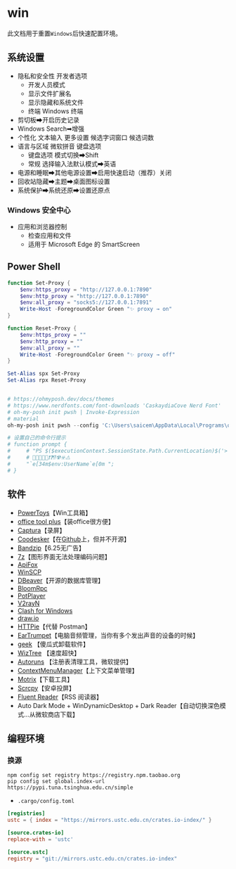 # win

此文档用于重置`Windows`后快速配置环境。

## 系统设置

- 隐私和安全性 开发者选项
  - 开发人员模式
  - 显示文件扩展名
  - 显示隐藏和系统文件
  - 终端 Windows 终端
- 剪切板➡开启历史记录
- Windows Search➡增强
- 个性化 文本输入 更多设置 候选字词窗口 候选词数
- 语言与区域 微软拼音 键盘选项
  - 键盘选项 模式切换➡Shift
  - 常规 选择输入法默认模式➡英语
- 电源和睡眠➡其他电源设置➡启用快速启动（推荐）关闭
- 回收站隐藏➡主题➡桌面图标设置
- 系统保护➡系统还原➡设置还原点

### Windows 安全中心

- 应用和浏览器控制
  - 检查应用和文件
  - 适用于 Microsoft Edge 的 SmartScreen

## Power Shell

```powershell
function Set-Proxy {
    $env:https_proxy = "http://127.0.0.1:7890"
    $env:http_proxy = "http://127.0.0.1:7890"
    $env:all_proxy = "socks5://127.0.0.1:7891"
    Write-Host -ForegroundColor Green "✨ proxy → on"
}

function Reset-Proxy {
    $env:https_proxy = ""
    $env:http_proxy = ""
    $env:all_proxy = ""
    Write-Host -ForegroundColor Green "✨ proxy → off"
}

Set-Alias spx Set-Proxy
Set-Alias rpx Reset-Proxy


# https://ohmyposh.dev/docs/themes
# https://www.nerdfonts.com/font-downloads 'CaskaydiaCove Nerd Font'
# oh-my-posh init pwsh | Invoke-Expression
# material
oh-my-posh init pwsh --config 'C:\Users\saicem\AppData\Local\Programs\oh-my-posh\themes\material.omp.json' | Invoke-Expression

# 设置自己的命令行提示
# function prompt {
#     # "PS $($executionContext.SessionState.Path.CurrentLocation)$('>' * ($nestedPromptLevel + 1)) ";
#     # 🥵🥶👻🦄🐇❗❓⁉️☢️☣️⚠️
#     "`e[34m$env:UserName`e[0m ";
# }
```

## 软件

- [PowerToys](https://docs.microsoft.com/zh-cn/windows/powertoys/)【Win工具箱】
- [office tool plus](https://otp.landian.vip/zh-cn/)【装office很方便】
- [Captura](https://github.com/MathewSachin/Captura)【录屏】
- [Coodesker](https://www.coodesker.com/)【在[Github](https://github.com/coodesker/coodesker-desktop)上，但并不开源】
- [Bandzip](http://www.bandisoft.com/)【6.25无广告】
- [7z](https://www.7-zip.org/)【图形界面无法处理编码问题】
- [ApiFox](https://www.apifox.cn/)
- [WinSCP](https://winscp.net/eng/docs/lang:chs)
- [DBeaver](https://dbeaver.io/)【开源的数据库管理】
- [BloomRpc](https://github.com/bloomrpc/bloomrpc)
- [PotPlayer](https://potplayer.daum.net/?lang=zh_CN)
- [V2rayN](https://github.com/2dust/v2rayN/releases)
- [Clash for Windows](https://github.com/Fndroid/clash_for_windows_pkg/releases)
- [draw.io](https://app.diagrams.net/)
- [HTTPie](https://httpie.io/)【代替 Postman】
- [EarTrumpet](https://eartrumpet.app/)【电脑音频管理，当你有多个发出声音的设备的时候】
- [geek](https://geekuninstaller.com/) 【傻瓜式卸载软件】
- [WizTree](https://www.diskanalyzer.com/download) 【速度超快】
- [Autoruns](https://learn.microsoft.com/en-us/sysinternals/downloads/autoruns) 【注册表清理工具，微软提供】
- [ContextMenuManager](https://gitee.com/BluePointLilac/ContextMenuManager/releases)【上下文菜单管理】
- [Motrix](https://motrix.app/zh-CN/)【下载工具】
- [Scrcpy](https://github.com/Genymobile/scrcpy/releases)【安卓投屏】
- [Fluent Reader](https://github.com/yang991178/fluent-reader/releases)【RSS 阅读器】
- Auto Dark Mode + WinDynamicDesktop + Dark Reader【自动切换深色模式...从微软商店下载】

## 编程环境

### 换源

```pwsh
npm config set registry https://registry.npm.taobao.org
pip config set global.index-url https://pypi.tuna.tsinghua.edu.cn/simple
```

- `.cargo/config.toml`

```toml
[registries]
ustc = { index = "https://mirrors.ustc.edu.cn/crates.io-index/" }

[source.crates-io]
replace-with = 'ustc'

[source.ustc]
registry = "git://mirrors.ustc.edu.cn/crates.io-index"
```
